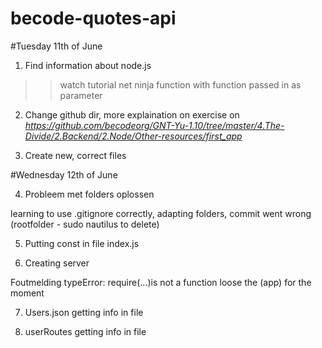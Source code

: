 # becode-quotes-api
#Tuesday 11th of June

1. Find information about node.js
>>watch tutorial net ninja
>>function with function passed in as parameter

2. Change github dir, more explaination on exercise on 
*https://github.com/becodeorg/GNT-Yu-1.10/tree/master/4.The-Divide/2.Backend/2.Node/Other-resources/first_app*

3. Create new, correct files

#Wednesday 12th of June

4. Probleem met folders oplossen 

learning to use .gitignore correctly, adapting folders, commit went wrong (rootfolder - sudo nautilus to delete)

5. Putting  const in file index.js

6. Creating server 

Foutmelding typeError: require(...)is not a function
loose the (app) for the moment

7. Users.json
getting info in file

8. userRoutes
getting info in file